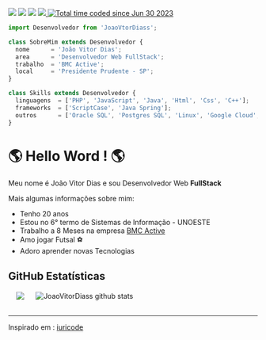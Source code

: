 <p align="left">
  <a href="mailto:joovitordiasdasilva@gmail.com" alt="Gmail" target='_blank'>
  <img src="https://img.shields.io/badge/-Gmail-FF0000?style=flat-square&labelColor=FF0000&logo=gmail&logoColor=white&link=LINK-DO-SEU-EMAIL" /></a>

  <a href="https://www.linkedin.com/in/jo%C3%A3o-vitor-dias-da-silva-a17029204/" alt="Linkedin" target='_blank'>
  <img src="https://img.shields.io/badge/-Linkedin-0e76a8?style=flat-square&logo=Linkedin&logoColor=white&link=LINK-DO-SEU-LINKEDIN" /></a>

  <a href="https://wa.me/qr/O27TX63XHWLPE1" alt="WhatsApp" target='_blank'>
  <img src="https://img.shields.io/badge/-WhatsApp-25d366?style=flat-square&labelColor=25d366&logo=whatsapp&logoColor=white&link=API-DO-SEU-WHATSAPP"/></a>

  <a href="https://www.instagram.com/jaoovit0r/" alt="Instagram" target='_blank'>
    <img src="https://img.shields.io/badge/-Instagram-DF0174?style=flat-square&labelColor=DF0174&logo=instagram&logoColor=white&link=LINK-DO-SEU-INSTAGRAM"/>
  </a>

  <a href="https://wakatime.com/@68826322-e07f-482d-9477-ced09effb31a">
    <img src="https://wakatime.com/badge/user/68826322-e07f-482d-9477-ced09effb31a.svg" alt="Total time coded since Jun 30 2023" />
  </a>
 
  
</p> 



```js
import Desenvolvedor from 'JoaoVtorDiass';

class SobreMim extends Desenvolvedor {
  nome      = 'João Vitor Dias';
  area      = 'Desenvolvedor Web FullStack';
  trabalho  = 'BMC Active';
  local     = 'Presidente Prudente - SP';
}

class Skills extends Desenvolvedor {
  linguagens  = ['PHP', 'JavaScript', 'Java', 'Html', 'Css', 'C++'];
  frameworks  = ['ScriptCase', 'Java Spring'];
  outros      = ['Oracle SQL', 'Postgres SQL', 'Linux', 'Google Cloud', 'API'];
}
```

<h1> 🌎 Hello Word ! 🌎</h1> 
<p>Meu nome é João Vitor Dias e sou Desenvolvedor Web <b>FullStack</b></p>
<p>Mais algumas informações sobre mim:</p>
<ul>
  <li>Tenho 20 anos</li>
  <li>Estou no 6° termo de Sistemas de Informação - UNOESTE</li>
  <li>Trabalho a 8 Meses na empresa <a href='http://www.bmcactive.com.br/' target='_blank'>BMC Active</a></li>
  <li>Amo jogar Futsal ⚽</li>
  <li>Adoro aprender novas Tecnologias</li>
</ul>

<h2>GitHub Estatísticas</h2>
&nbsp;&nbsp;&nbsp;
<span>
  <img align="center" src="https://github-readme-stats.vercel.app/api/top-langs/?username=JoaoVitorDiass&theme=dracula&hide_langs_below=1" />
&nbsp;&nbsp;&nbsp;&nbsp;
</span>
<span>
 <img align="center" src="https://github-readme-stats.vercel.app/api?username=JoaoVitorDiass&show_icons=true&theme=dracula&line_height=27" alt="JoaoVitorDiass github stats"/>
 </span>
<br>
<br>

<hr>
<p>Inspirado em : <a href='https://github.com/iuricode' target='_blank'>iuricode</a></p>
